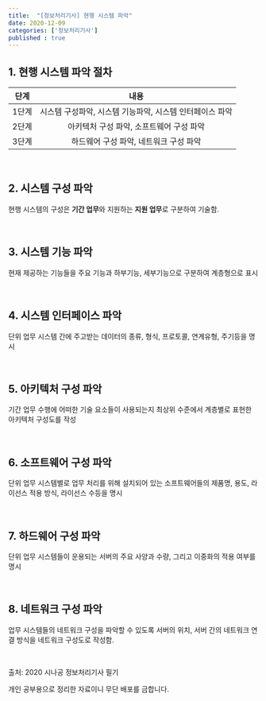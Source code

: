 ```yaml
---
title:  "[정보처리기사] 현행 시스템 파악"
date: 2020-12-09
categories: ['정보처리기사']
published : true
---
```


## 1. 현행 시스템 파악 절차

|단계|내용|
|:--:|:--:|
|1단계| 시스템 구성파악, 시스템 기능파악, 시스템 인터페이스 파악|
|2단계| 아키텍처 구성 파악, 소프트웨어 구성 파악|
|3단계| 하드웨어 구성 파악, 네트워크 구성 파악|

<br>

## 2. 시스템 구성 파악

현행 시스템의 구성은 **기간 업무**와 지원하는 **지원 업무**로 구분하여 기술함.

<br>

## 3. 시스템 기능 파악

현재 제공하는 기능들을 주요 기능과 하부기능, 세부기능으로 구분하여 계층형으로 표시

<br>

## 4. 시스템 인터페이스 파악

단위 업무 시스템 간에 주고받는 데이터의 종류, 형식, 프로토콜, 연계유형, 주기등을 명시

<br>

## 5. 아키텍처 구성 파악

기간 업무 수행에 어떠한 기술 요소들이 사용되는지 최상위 수준에서 계층별로 표현한 아키텍처 구성도를 작성

<br>

## 6. 소프트웨어 구성 파악

단위 업무 시스템별로 업무 처리를 위해 설치되어 있는 소프트웨어들의 제품명, 용도, 라이선스 적용 방식, 라이선스 수등을 명시

<br>

## 7. 하드웨어 구성 파악

단위 업무 시스템들이 운용되는 서버의 주요 사양과 수량, 그리고 이중화의 적용 여부를 명시

<br>

## 8. 네트워크 구성 파악

업무 시스템들의 네트워크 구성을 파악할 수 있도록 서버의 위치, 서버 간의 네트워크 연결 방식을 네트워크 구성도로 작성함.

<br>

출처: 2020 시나공 정보처리기사 필기

개인 공부용으로 정리한 자료이니 무단 배포를 금합니다.
